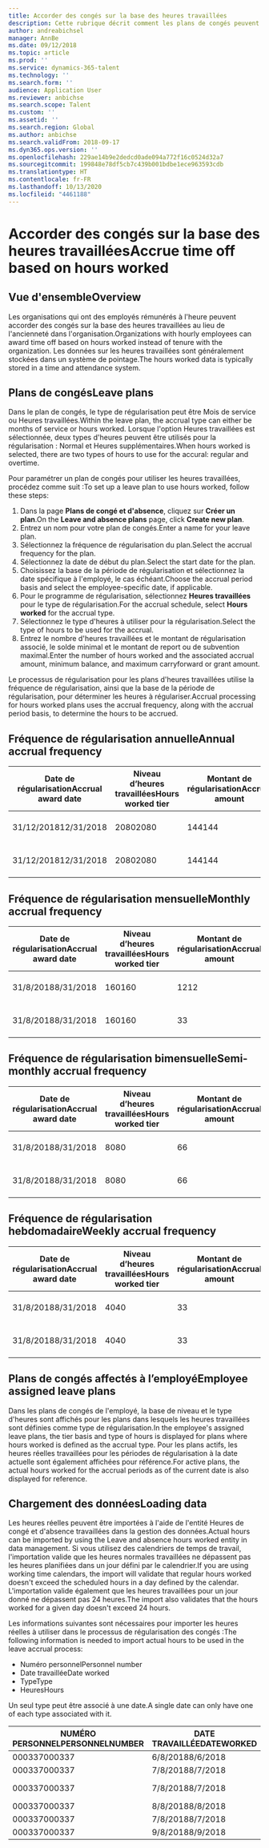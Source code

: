 ```yaml
---
title: Accorder des congés sur la base des heures travaillées
description: Cette rubrique décrit comment les plans de congés peuvent être configurés pour accorder des congés sur la base des heures travaillées.
author: andreabichsel
manager: AnnBe
ms.date: 09/12/2018
ms.topic: article
ms.prod: ''
ms.service: dynamics-365-talent
ms.technology: ''
ms.search.form: ''
audience: Application User
ms.reviewer: anbichse
ms.search.scope: Talent
ms.custom: ''
ms.assetid: ''
ms.search.region: Global
ms.author: anbichse
ms.search.validFrom: 2018-09-17
ms.dyn365.ops.version: ''
ms.openlocfilehash: 229ae14b9e2dedcd0ade094a772f16c0524d32a7
ms.sourcegitcommit: 199848e78df5cb7c439b001bdbe1ece963593cdb
ms.translationtype: HT
ms.contentlocale: fr-FR
ms.lasthandoff: 10/13/2020
ms.locfileid: "4461188"
---
```

# <a name="accrue-time-off-based-on-hours-worked"></a><span data-ttu-id="59e01-103">Accorder des congés sur la base des heures travaillées</span><span class="sxs-lookup"><span data-stu-id="59e01-103">Accrue time off based on hours worked</span></span>

## <a name="overview"></a><span data-ttu-id="59e01-104">Vue d'ensemble</span><span class="sxs-lookup"><span data-stu-id="59e01-104">Overview</span></span>

<span data-ttu-id="59e01-105">Les organisations qui ont des employés rémunérés à l'heure peuvent accorder des congés sur la base des heures travaillées au lieu de l'ancienneté dans l'organisation.</span><span class="sxs-lookup"><span data-stu-id="59e01-105">Organizations with hourly employees can award time off based on hours worked instead of tenure with the organization.</span></span> <span data-ttu-id="59e01-106">Les données sur les heures travaillées sont généralement stockées dans un système de pointage.</span><span class="sxs-lookup"><span data-stu-id="59e01-106">The hours worked data is typically stored in a time and attendance system.</span></span> 

## <a name="leave-plans"></a><span data-ttu-id="59e01-107">Plans de congés</span><span class="sxs-lookup"><span data-stu-id="59e01-107">Leave plans</span></span>

<span data-ttu-id="59e01-108">Dans le plan de congés, le type de régularisation peut être Mois de service ou Heures travaillées.</span><span class="sxs-lookup"><span data-stu-id="59e01-108">Within the leave plan, the accrual type can either be months of service or hours worked.</span></span> <span data-ttu-id="59e01-109">Lorsque l'option Heures travaillées est sélectionnée, deux types d'heures peuvent être utilisés pour la régularisation : Normal et Heures supplémentaires.</span><span class="sxs-lookup"><span data-stu-id="59e01-109">When hours worked is selected, there are two types of hours to use for the accural: regular and overtime.</span></span>

<span data-ttu-id="59e01-110">Pour paramétrer un plan de congés pour utiliser les heures travaillées, procédez comme suit :</span><span class="sxs-lookup"><span data-stu-id="59e01-110">To set up a leave plan to use hours worked, follow these steps:</span></span>

1. <span data-ttu-id="59e01-111">Dans la page **Plans de congé et d'absence**, cliquez sur **Créer un plan**.</span><span class="sxs-lookup"><span data-stu-id="59e01-111">On the **Leave and absence plans** page, click **Create new plan**.</span></span>
2. <span data-ttu-id="59e01-112">Entrez un nom pour votre plan de congés.</span><span class="sxs-lookup"><span data-stu-id="59e01-112">Enter a name for your leave plan.</span></span>
3. <span data-ttu-id="59e01-113">Sélectionnez la fréquence de régularisation du plan.</span><span class="sxs-lookup"><span data-stu-id="59e01-113">Select the accrual frequency for the plan.</span></span>
5. <span data-ttu-id="59e01-114">Sélectionnez la date de début du plan.</span><span class="sxs-lookup"><span data-stu-id="59e01-114">Select the start date for the plan.</span></span>
6. <span data-ttu-id="59e01-115">Choisissez la base de la période de régularisation et sélectionnez la date spécifique à l'employé, le cas échéant.</span><span class="sxs-lookup"><span data-stu-id="59e01-115">Choose the accrual period basis and select the employee-specific date, if applicable.</span></span>
7. <span data-ttu-id="59e01-116">Pour le programme de régularisation, sélectionnez **Heures travaillées** pour le type de régularisation.</span><span class="sxs-lookup"><span data-stu-id="59e01-116">For the accrual schedule, select **Hours worked** for the accrual type.</span></span>
8. <span data-ttu-id="59e01-117">Sélectionnez le type d'heures à utiliser pour la régularisation.</span><span class="sxs-lookup"><span data-stu-id="59e01-117">Select the type of hours to be used for the accrual.</span></span>
9. <span data-ttu-id="59e01-118">Entrez le nombre d'heures travaillées et le montant de régularisation associé, le solde minimal et le montant de report ou de subvention maximal.</span><span class="sxs-lookup"><span data-stu-id="59e01-118">Enter the number of hours worked and the associated accrual amount, minimum balance, and maximum carryforward or grant amount.</span></span>

<span data-ttu-id="59e01-119">Le processus de régularisation pour les plans d'heures travaillées utilise la fréquence de régularisation, ainsi que la base de la période de régularisation, pour déterminer les heures à régulariser.</span><span class="sxs-lookup"><span data-stu-id="59e01-119">Accrual processing for hours worked plans uses the accrual frequency, along with the accrual period basis, to determine the hours to be accrued.</span></span>

## <a name="annual-accrual-frequency"></a><span data-ttu-id="59e01-120">Fréquence de régularisation annuelle</span><span class="sxs-lookup"><span data-stu-id="59e01-120">Annual accrual frequency</span></span>

| <span data-ttu-id="59e01-121">Date de régularisation</span><span class="sxs-lookup"><span data-stu-id="59e01-121">Accrual award date</span></span>    | <span data-ttu-id="59e01-122">Niveau d’heures travaillées</span><span class="sxs-lookup"><span data-stu-id="59e01-122">Hours worked tier</span></span>    | <span data-ttu-id="59e01-123">Montant de régularisation</span><span class="sxs-lookup"><span data-stu-id="59e01-123">Accrual amount</span></span>        | <span data-ttu-id="59e01-124">Dates des heures travaillées</span><span class="sxs-lookup"><span data-stu-id="59e01-124">Hours worked dates</span></span>   | <span data-ttu-id="59e01-125">Heures réelles travaillées</span><span class="sxs-lookup"><span data-stu-id="59e01-125">Hours worked actuals</span></span>| <span data-ttu-id="59e01-126">Prime</span><span class="sxs-lookup"><span data-stu-id="59e01-126">Award</span></span>               |
| --------------------- | -------------------- | --------------------- | -------------------- |-------------------- |-------------------- |
| <span data-ttu-id="59e01-127">31/12/2018</span><span class="sxs-lookup"><span data-stu-id="59e01-127">12/31/2018</span></span>            | <span data-ttu-id="59e01-128">2080</span><span class="sxs-lookup"><span data-stu-id="59e01-128">2080</span></span>                 | <span data-ttu-id="59e01-129">144</span><span class="sxs-lookup"><span data-stu-id="59e01-129">144</span></span>                   | <span data-ttu-id="59e01-130">1/1/2018-31/12/2018</span><span class="sxs-lookup"><span data-stu-id="59e01-130">1/1/2018-12/31/2018</span></span>  | <span data-ttu-id="59e01-131">2085</span><span class="sxs-lookup"><span data-stu-id="59e01-131">2085</span></span>                | <span data-ttu-id="59e01-132">144</span><span class="sxs-lookup"><span data-stu-id="59e01-132">144</span></span>                 |        
| <span data-ttu-id="59e01-133">31/12/2018</span><span class="sxs-lookup"><span data-stu-id="59e01-133">12/31/2018</span></span>            | <span data-ttu-id="59e01-134">2080</span><span class="sxs-lookup"><span data-stu-id="59e01-134">2080</span></span>                 | <span data-ttu-id="59e01-135">144</span><span class="sxs-lookup"><span data-stu-id="59e01-135">144</span></span>                   | <span data-ttu-id="59e01-136">1/1/2018-31/12/2018</span><span class="sxs-lookup"><span data-stu-id="59e01-136">1/1/2018-12/31/2018</span></span>  | <span data-ttu-id="59e01-137">2 000</span><span class="sxs-lookup"><span data-stu-id="59e01-137">2000</span></span>                | <span data-ttu-id="59e01-138">0</span><span class="sxs-lookup"><span data-stu-id="59e01-138">0</span></span>                 |


## <a name="monthly-accrual-frequency"></a><span data-ttu-id="59e01-139">Fréquence de régularisation mensuelle</span><span class="sxs-lookup"><span data-stu-id="59e01-139">Monthly accrual frequency</span></span>

| <span data-ttu-id="59e01-140">Date de régularisation</span><span class="sxs-lookup"><span data-stu-id="59e01-140">Accrual award date</span></span>    | <span data-ttu-id="59e01-141">Niveau d’heures travaillées</span><span class="sxs-lookup"><span data-stu-id="59e01-141">Hours worked tier</span></span>    | <span data-ttu-id="59e01-142">Montant de régularisation</span><span class="sxs-lookup"><span data-stu-id="59e01-142">Accrual amount</span></span>        | <span data-ttu-id="59e01-143">Dates des heures travaillées</span><span class="sxs-lookup"><span data-stu-id="59e01-143">Hours worked dates</span></span>   | <span data-ttu-id="59e01-144">Heures réelles travaillées</span><span class="sxs-lookup"><span data-stu-id="59e01-144">Hours worked actuals</span></span>| <span data-ttu-id="59e01-145">Prime</span><span class="sxs-lookup"><span data-stu-id="59e01-145">Award</span></span>               |
| --------------------- | -------------------- | --------------------- | -------------------- |-------------------- |-------------------- |
| <span data-ttu-id="59e01-146">31/8/2018</span><span class="sxs-lookup"><span data-stu-id="59e01-146">8/31/2018</span></span>             | <span data-ttu-id="59e01-147">160</span><span class="sxs-lookup"><span data-stu-id="59e01-147">160</span></span>                  | <span data-ttu-id="59e01-148">12</span><span class="sxs-lookup"><span data-stu-id="59e01-148">12</span></span>                    | <span data-ttu-id="59e01-149">1/8/2018-31/8/2018</span><span class="sxs-lookup"><span data-stu-id="59e01-149">8/1/2018-8/31/2018</span></span>   | <span data-ttu-id="59e01-150">184</span><span class="sxs-lookup"><span data-stu-id="59e01-150">184</span></span>                 | <span data-ttu-id="59e01-151">12</span><span class="sxs-lookup"><span data-stu-id="59e01-151">12</span></span>                  |        
| <span data-ttu-id="59e01-152">31/8/2018</span><span class="sxs-lookup"><span data-stu-id="59e01-152">8/31/2018</span></span>             | <span data-ttu-id="59e01-153">160</span><span class="sxs-lookup"><span data-stu-id="59e01-153">160</span></span>                  | <span data-ttu-id="59e01-154">3</span><span class="sxs-lookup"><span data-stu-id="59e01-154">3</span></span>                     | <span data-ttu-id="59e01-155">1/8/2018-31/8/2018</span><span class="sxs-lookup"><span data-stu-id="59e01-155">8/1/2018-8/31/2018</span></span>   | <span data-ttu-id="59e01-156">184</span><span class="sxs-lookup"><span data-stu-id="59e01-156">184</span></span>                 | <span data-ttu-id="59e01-157">3</span><span class="sxs-lookup"><span data-stu-id="59e01-157">3</span></span>                   |

## <a name="semi-monthly-accrual-frequency"></a><span data-ttu-id="59e01-158">Fréquence de régularisation bimensuelle</span><span class="sxs-lookup"><span data-stu-id="59e01-158">Semi-monthly accrual frequency</span></span>

| <span data-ttu-id="59e01-159">Date de régularisation</span><span class="sxs-lookup"><span data-stu-id="59e01-159">Accrual award date</span></span>    | <span data-ttu-id="59e01-160">Niveau d’heures travaillées</span><span class="sxs-lookup"><span data-stu-id="59e01-160">Hours worked tier</span></span>    | <span data-ttu-id="59e01-161">Montant de régularisation</span><span class="sxs-lookup"><span data-stu-id="59e01-161">Accrual amount</span></span>        | <span data-ttu-id="59e01-162">Dates des heures travaillées</span><span class="sxs-lookup"><span data-stu-id="59e01-162">Hours worked dates</span></span>   | <span data-ttu-id="59e01-163">Heures réelles travaillées</span><span class="sxs-lookup"><span data-stu-id="59e01-163">Hours worked actuals</span></span>| <span data-ttu-id="59e01-164">Prime</span><span class="sxs-lookup"><span data-stu-id="59e01-164">Award</span></span>               |
| --------------------- | -------------------- | --------------------- | -------------------- |-------------------- |-------------------- |
| <span data-ttu-id="59e01-165">31/8/2018</span><span class="sxs-lookup"><span data-stu-id="59e01-165">8/31/2018</span></span>             | <span data-ttu-id="59e01-166">80</span><span class="sxs-lookup"><span data-stu-id="59e01-166">80</span></span>                   | <span data-ttu-id="59e01-167">6</span><span class="sxs-lookup"><span data-stu-id="59e01-167">6</span></span>                     | <span data-ttu-id="59e01-168">16/8/2018-31/8/2018</span><span class="sxs-lookup"><span data-stu-id="59e01-168">8/16/2018-8/31/2018</span></span>  | <span data-ttu-id="59e01-169">81</span><span class="sxs-lookup"><span data-stu-id="59e01-169">81</span></span>                  | <span data-ttu-id="59e01-170">6</span><span class="sxs-lookup"><span data-stu-id="59e01-170">6</span></span>                  |        
| <span data-ttu-id="59e01-171">31/8/2018</span><span class="sxs-lookup"><span data-stu-id="59e01-171">8/31/2018</span></span>             | <span data-ttu-id="59e01-172">80</span><span class="sxs-lookup"><span data-stu-id="59e01-172">80</span></span>                   | <span data-ttu-id="59e01-173">6</span><span class="sxs-lookup"><span data-stu-id="59e01-173">6</span></span>                     | <span data-ttu-id="59e01-174">16/8/2018-31/8/2018</span><span class="sxs-lookup"><span data-stu-id="59e01-174">8/16/2018-8/31/2018</span></span>  | <span data-ttu-id="59e01-175">75</span><span class="sxs-lookup"><span data-stu-id="59e01-175">75</span></span>                  | <span data-ttu-id="59e01-176">0</span><span class="sxs-lookup"><span data-stu-id="59e01-176">0</span></span>                   |

## <a name="weekly-accrual-frequency"></a><span data-ttu-id="59e01-177">Fréquence de régularisation hebdomadaire</span><span class="sxs-lookup"><span data-stu-id="59e01-177">Weekly accrual frequency</span></span>

| <span data-ttu-id="59e01-178">Date de régularisation</span><span class="sxs-lookup"><span data-stu-id="59e01-178">Accrual award date</span></span>    | <span data-ttu-id="59e01-179">Niveau d’heures travaillées</span><span class="sxs-lookup"><span data-stu-id="59e01-179">Hours worked tier</span></span>    | <span data-ttu-id="59e01-180">Montant de régularisation</span><span class="sxs-lookup"><span data-stu-id="59e01-180">Accrual amount</span></span>        | <span data-ttu-id="59e01-181">Dates des heures travaillées</span><span class="sxs-lookup"><span data-stu-id="59e01-181">Hours worked dates</span></span>   | <span data-ttu-id="59e01-182">Heures réelles travaillées</span><span class="sxs-lookup"><span data-stu-id="59e01-182">Hours worked actuals</span></span>| <span data-ttu-id="59e01-183">Prime</span><span class="sxs-lookup"><span data-stu-id="59e01-183">Award</span></span>               |
| --------------------- | -------------------- | --------------------- | -------------------- |-------------------- |-------------------- |
| <span data-ttu-id="59e01-184">31/8/2018</span><span class="sxs-lookup"><span data-stu-id="59e01-184">8/31/2018</span></span>             | <span data-ttu-id="59e01-185">40</span><span class="sxs-lookup"><span data-stu-id="59e01-185">40</span></span>                   | <span data-ttu-id="59e01-186">3</span><span class="sxs-lookup"><span data-stu-id="59e01-186">3</span></span>                     | <span data-ttu-id="59e01-187">27/8/2018-31/8/2018</span><span class="sxs-lookup"><span data-stu-id="59e01-187">8/27/2018-8/31/2018</span></span>  | <span data-ttu-id="59e01-188">42</span><span class="sxs-lookup"><span data-stu-id="59e01-188">42</span></span>                  | <span data-ttu-id="59e01-189">3</span><span class="sxs-lookup"><span data-stu-id="59e01-189">3</span></span>                  |        
| <span data-ttu-id="59e01-190">31/8/2018</span><span class="sxs-lookup"><span data-stu-id="59e01-190">8/31/2018</span></span>             | <span data-ttu-id="59e01-191">40</span><span class="sxs-lookup"><span data-stu-id="59e01-191">40</span></span>                   | <span data-ttu-id="59e01-192">3</span><span class="sxs-lookup"><span data-stu-id="59e01-192">3</span></span>                     | <span data-ttu-id="59e01-193">27/8/2018-31/8/2018</span><span class="sxs-lookup"><span data-stu-id="59e01-193">8/27/2018-8/31/2018</span></span>  | <span data-ttu-id="59e01-194">35</span><span class="sxs-lookup"><span data-stu-id="59e01-194">35</span></span>                  | <span data-ttu-id="59e01-195">0</span><span class="sxs-lookup"><span data-stu-id="59e01-195">0</span></span>                   |

## <a name="employee-assigned-leave-plans"></a><span data-ttu-id="59e01-196">Plans de congés affectés à l’employé</span><span class="sxs-lookup"><span data-stu-id="59e01-196">Employee assigned leave plans</span></span>

<span data-ttu-id="59e01-197">Dans les plans de congés de l'employé, la base de niveau et le type d'heures sont affichés pour les plans dans lesquels les heures travaillées sont définies comme type de régularisation.</span><span class="sxs-lookup"><span data-stu-id="59e01-197">In the employee's assigned leave plans, the tier basis and type of hours is displayed for plans where hours worked is defined as the accrual type.</span></span> <span data-ttu-id="59e01-198">Pour les plans actifs, les heures réelles travaillées pour les périodes de régularisation à la date actuelle sont également affichées pour référence.</span><span class="sxs-lookup"><span data-stu-id="59e01-198">For active plans, the actual hours worked for the accrual periods as of the current date is also displayed for reference.</span></span> 

## <a name="loading-data"></a><span data-ttu-id="59e01-199">Chargement des données</span><span class="sxs-lookup"><span data-stu-id="59e01-199">Loading data</span></span>

<span data-ttu-id="59e01-200">Les heures réelles peuvent être importées à l'aide de l'entité Heures de congé et d'absence travaillées dans la gestion des données.</span><span class="sxs-lookup"><span data-stu-id="59e01-200">Actual hours can be imported by using the Leave and absence hours worked entity in data management.</span></span> <span data-ttu-id="59e01-201">Si vous utilisez des calendriers de temps de travail, l'importation valide que les heures normales travaillées ne dépassent pas les heures planifiées dans un jour défini par le calendrier.</span><span class="sxs-lookup"><span data-stu-id="59e01-201">If you are using working time calendars, the import will validate that regular hours worked doesn't exceed the scheduled hours in a day defined by the calendar.</span></span> <span data-ttu-id="59e01-202">L'importation valide également que les heures travaillées pour un jour donné ne dépassent pas 24 heures.</span><span class="sxs-lookup"><span data-stu-id="59e01-202">The import also validates that the hours worked for a given day doesn't exceed 24 hours.</span></span> 

<span data-ttu-id="59e01-203">Les informations suivantes sont nécessaires pour importer les heures réelles à utiliser dans le processus de régularisation des congés :</span><span class="sxs-lookup"><span data-stu-id="59e01-203">The following information is needed to import actual hours to be used in the leave accrual process:</span></span>

+ <span data-ttu-id="59e01-204">Numéro personnel</span><span class="sxs-lookup"><span data-stu-id="59e01-204">Personnel number</span></span> 
+ <span data-ttu-id="59e01-205">Date travaillée</span><span class="sxs-lookup"><span data-stu-id="59e01-205">Date worked</span></span>
+ <span data-ttu-id="59e01-206">Type</span><span class="sxs-lookup"><span data-stu-id="59e01-206">Type</span></span>
+ <span data-ttu-id="59e01-207">Heures</span><span class="sxs-lookup"><span data-stu-id="59e01-207">Hours</span></span>

<span data-ttu-id="59e01-208">Un seul type peut être associé à une date.</span><span class="sxs-lookup"><span data-stu-id="59e01-208">A single date can only have one of each type associated with it.</span></span>

| <span data-ttu-id="59e01-209">NUMÉRO PERSONNEL</span><span class="sxs-lookup"><span data-stu-id="59e01-209">PERSONNELNUMBER</span></span>       | <span data-ttu-id="59e01-210">DATE TRAVAILLÉE</span><span class="sxs-lookup"><span data-stu-id="59e01-210">DATEWORKED</span></span>           | <span data-ttu-id="59e01-211">TYPE</span><span class="sxs-lookup"><span data-stu-id="59e01-211">TYPE</span></span>                  | <span data-ttu-id="59e01-212">HEURES</span><span class="sxs-lookup"><span data-stu-id="59e01-212">HOURS</span></span>                |
| --------------------- | -------------------- | --------------------- | -------------------- |
| <span data-ttu-id="59e01-213">000337</span><span class="sxs-lookup"><span data-stu-id="59e01-213">000337</span></span>                | <span data-ttu-id="59e01-214">6/8/2018</span><span class="sxs-lookup"><span data-stu-id="59e01-214">8/6/2018</span></span>             | <span data-ttu-id="59e01-215">Normal</span><span class="sxs-lookup"><span data-stu-id="59e01-215">Regular</span></span>               | <span data-ttu-id="59e01-216">8</span><span class="sxs-lookup"><span data-stu-id="59e01-216">8</span></span>                    |       
| <span data-ttu-id="59e01-217">000337</span><span class="sxs-lookup"><span data-stu-id="59e01-217">000337</span></span>                | <span data-ttu-id="59e01-218">7/8/2018</span><span class="sxs-lookup"><span data-stu-id="59e01-218">8/7/2018</span></span>             | <span data-ttu-id="59e01-219">Normal</span><span class="sxs-lookup"><span data-stu-id="59e01-219">Regular</span></span>               | <span data-ttu-id="59e01-220">8</span><span class="sxs-lookup"><span data-stu-id="59e01-220">8</span></span>                    |
| <span data-ttu-id="59e01-221">000337</span><span class="sxs-lookup"><span data-stu-id="59e01-221">000337</span></span>                | <span data-ttu-id="59e01-222">7/8/2018</span><span class="sxs-lookup"><span data-stu-id="59e01-222">8/7/2018</span></span>             | <span data-ttu-id="59e01-223">Heures supplémentaires</span><span class="sxs-lookup"><span data-stu-id="59e01-223">Overtime</span></span>              | <span data-ttu-id="59e01-224">3</span><span class="sxs-lookup"><span data-stu-id="59e01-224">3</span></span>                    |
| <span data-ttu-id="59e01-225">000337</span><span class="sxs-lookup"><span data-stu-id="59e01-225">000337</span></span>                | <span data-ttu-id="59e01-226">8/8/2018</span><span class="sxs-lookup"><span data-stu-id="59e01-226">8/8/2018</span></span>             | <span data-ttu-id="59e01-227">Normal</span><span class="sxs-lookup"><span data-stu-id="59e01-227">Regular</span></span>               | <span data-ttu-id="59e01-228">8</span><span class="sxs-lookup"><span data-stu-id="59e01-228">8</span></span>                    |
| <span data-ttu-id="59e01-229">000337</span><span class="sxs-lookup"><span data-stu-id="59e01-229">000337</span></span>                | <span data-ttu-id="59e01-230">7/8/2018</span><span class="sxs-lookup"><span data-stu-id="59e01-230">8/7/2018</span></span>             | <span data-ttu-id="59e01-231">Normal</span><span class="sxs-lookup"><span data-stu-id="59e01-231">Regular</span></span>               | <span data-ttu-id="59e01-232">8</span><span class="sxs-lookup"><span data-stu-id="59e01-232">8</span></span>                    |
| <span data-ttu-id="59e01-233">000337</span><span class="sxs-lookup"><span data-stu-id="59e01-233">000337</span></span>                | <span data-ttu-id="59e01-234">9/8/2018</span><span class="sxs-lookup"><span data-stu-id="59e01-234">8/9/2018</span></span>             | <span data-ttu-id="59e01-235">Normal</span><span class="sxs-lookup"><span data-stu-id="59e01-235">Regular</span></span>               | <span data-ttu-id="59e01-236">8</span><span class="sxs-lookup"><span data-stu-id="59e01-236">8</span></span>                    |
